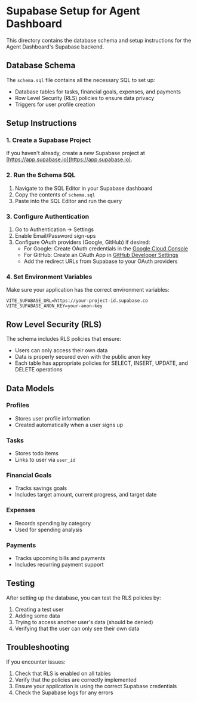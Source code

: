 # Supabase Setup for Agent Dashboard

This directory contains the database schema and setup instructions for the Agent Dashboard's Supabase backend.

## Database Schema

The `schema.sql` file contains all the necessary SQL to set up:
- Database tables for tasks, financial goals, expenses, and payments
- Row Level Security (RLS) policies to ensure data privacy
- Triggers for user profile creation

## Setup Instructions

### 1. Create a Supabase Project

If you haven't already, create a new Supabase project at [https://app.supabase.io](https://app.supabase.io).

### 2. Run the Schema SQL

1. Navigate to the SQL Editor in your Supabase dashboard
2. Copy the contents of `schema.sql` 
3. Paste into the SQL Editor and run the query

### 3. Configure Authentication

1. Go to Authentication → Settings
2. Enable Email/Password sign-ups
3. Configure OAuth providers (Google, GitHub) if desired:
   - For Google: Create OAuth credentials in the [Google Cloud Console](https://console.cloud.google.com/)
   - For GitHub: Create an OAuth App in [GitHub Developer Settings](https://github.com/settings/developers)
   - Add the redirect URLs from Supabase to your OAuth providers

### 4. Set Environment Variables

Make sure your application has the correct environment variables:

```
VITE_SUPABASE_URL=https://your-project-id.supabase.co
VITE_SUPABASE_ANON_KEY=your-anon-key
```

## Row Level Security (RLS)

The schema includes RLS policies that ensure:
- Users can only access their own data
- Data is properly secured even with the public anon key
- Each table has appropriate policies for SELECT, INSERT, UPDATE, and DELETE operations

## Data Models

### Profiles
- Stores user profile information
- Created automatically when a user signs up

### Tasks
- Stores todo items
- Links to user via `user_id`

### Financial Goals
- Tracks savings goals
- Includes target amount, current progress, and target date

### Expenses
- Records spending by category
- Used for spending analysis

### Payments
- Tracks upcoming bills and payments
- Includes recurring payment support

## Testing

After setting up the database, you can test the RLS policies by:

1. Creating a test user
2. Adding some data
3. Trying to access another user's data (should be denied)
4. Verifying that the user can only see their own data

## Troubleshooting

If you encounter issues:

1. Check that RLS is enabled on all tables
2. Verify that the policies are correctly implemented
3. Ensure your application is using the correct Supabase credentials
4. Check the Supabase logs for any errors
